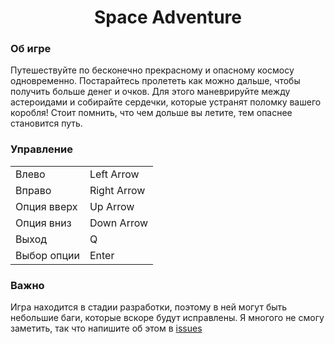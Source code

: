 <h1 align="center">Space Adventure</h1>

### Об игре

Путешествуйте по бесконечно прекрасному и опасному космосу одновременно. Постарайтесь пролететь как можно дальше, чтобы получить больше денег и очков. 
Для этого маневрируйте между астероидами и собирайте сердечки, которые устранят поломку вашего коробля! Стоит помнить, что чем дольше вы летите, тем опаснее становится путь.

### Управление

<table>
  <tr>
    <td>Влево</td>
    <td>Left Arrow</td>
  </tr>
  <tr>
    <td>Вправо</td>
    <td>Right Arrow</td>
  </tr>
  <tr>
    <td>Опция вверх</td>
    <td>Up Arrow</td>
  </tr>
  <tr>
    <td>Опция вниз</td>
    <td>Down Arrow</td>
  </tr>
  <tr>
    <td>Выход</td>
    <td>Q</td>
  </tr>
  <tr>
    <td>Выбор опции</td>
    <td>Enter</td>
  </tr>
</table>

### Важно

Игра находится в стадии разработки, поэтому в ней могут быть небольшие баги, которые вскоре будут исправлены. 
Я многого не смогу заметить, так что напишите об этом в <a href="https://github.com/invizex/space-adventure/issues">issues</a> 
